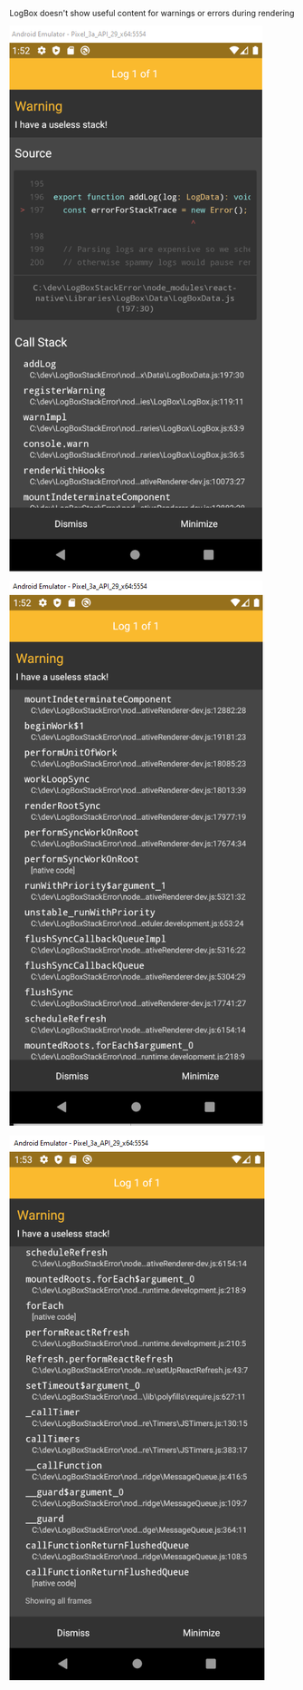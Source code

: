 LogBox doesn't show useful content for warnings or errors during rendering

[![1](https://github.com/AndrewMorsillo/LogBoxStackError/raw/master/img1.png)]()

[![2](https://github.com/AndrewMorsillo/LogBoxStackError/raw/master/img2.png)]()

[![3](https://github.com/AndrewMorsillo/LogBoxStackError/raw/master/img3.png)]()
